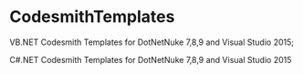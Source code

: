 # CodesmithTemplates
VB.NET Codesmith Templates for DotNetNuke 7,8,9 and Visual Studio 2015; 

C#.NET Codesmith Templates for DotNetNuke 7,8,9 and Visual Studio 2015

